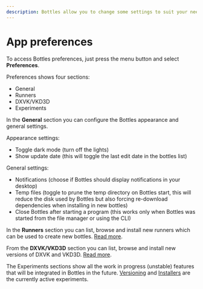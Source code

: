 ```yaml
---
description: Bottles allow you to change some settings to suit your needs.
---
```


# App preferences

To access Bottles preferences, just press the menu button and select **Preferences**. 

Preferences shows four sections:

* General
* Runners
* DXVK/VKD3D
* Experiments

In the **General** section you can configure the Bottles appearance and general settings.

Appearance settings:

* Toggle dark mode \(turn off the lights\)
* Show update date \(this will toggle the last edit date in the bottles list\)

General settings:

* Notifications \(choose if Bottles should display notifications in your desktop\)
* Temp files \(toggle to prune the temp directory on Bottles start, this will reduce the disk used by Bottles but also forcing re-download dependencies when installing in new bottles\)
* Close Bottles after starting a program \(this works only when Bottles was started from the file manager or using the CLI\)

In the **Runners** section you can list, browse and install new runners which can be used to create new bottles. [Read more](../components/runners.md).

From the **DXVK/VKD3D** section you can list, browse and install new versions of DXVK and VKD3D. [Read more](../components/dxvk.md).

The Experiments sections show all the work in progress \(unstable\) features that will be integrated in Bottles in the future. [Versioning](versioning.md) and [Installers](installers.md) are the currently active experiments.

